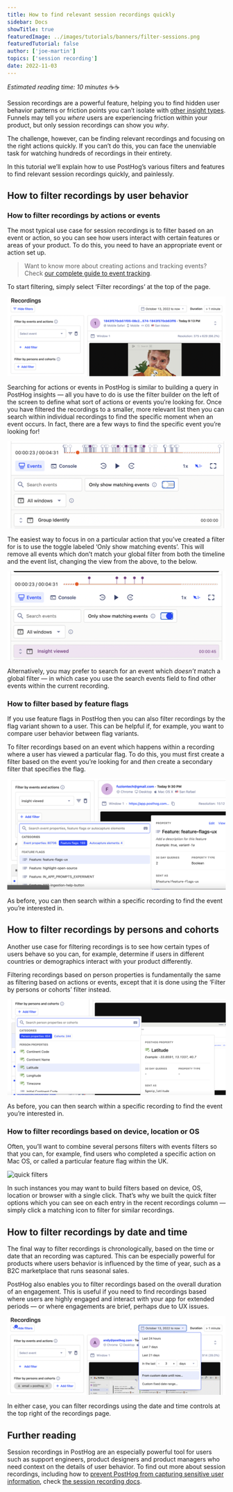 ```yaml
---
title: How to find relevant session recordings quickly
sidebar: Docs
showTitle: true
featuredImage: ../images/tutorials/banners/filter-sessions.png
featuredTutorial: false
author: ['joe-martin']
topics: ['session recording']
date: 2022-11-03
---
```


_Estimated reading time: 10 minutes_ ☕☕

Session recordings are a powerful feature, helping you to find hidden user behavior patterns or friction points you can’t isolate with [other insight types](/manual/insights). Funnels may tell you _where_ users are experiencing friction within your product, but only session recordings can show you _why_. 

The challenge, however, can be finding relevant recordings and focusing on the right actions quickly. If you can’t do this, you can face the unenviable task for watching hundreds of recordings in their entirety. 

In this tutorial we’ll explain how to use PostHog’s various filters and features to find relevant session recordings quickly, and painlessly. 

## How to filter recordings by user behavior

### How to filter recordings by actions or events

The most typical use case for session recordings is to filter based on an event or action, so you can see how users interact with certain features or areas of your product. To do this, you need to have an appropriate event or action set up. 

> Want to know more about creating actions and tracking events? Check [our complete guide to event tracking](/tutorials/event-tracking-guide). 

To start filtering, simply select ‘Filter recordings’ at the top of the page. 

![search for recording events](../images/tutorials/session-recordings/filter-events-session-recording.png)

Searching for actions or events in PostHog is similar to building a query in PostHog insights — all you have to do is use the filter builder on the left of the screen to define what sort of actions or events you’re looking for. 
Once you have filtered the recordings to a smaller, more relevant list then you can search within individual recordings to find the specific moment when an event occurs. In fact, there are a few ways to find the specific event you’re looking for!

![global filter off](../images/tutorials/session-recordings/recording-filter-off.png)

The easiest way to focus in on a particular action that you’ve created a filter for is to use the toggle labeled ‘Only show matching events’. This will remove all events which don’t match your global filter from both the timeline and the event list, changing the view from the above, to the below. 

![global filter on](../images/tutorials/session-recordings/recording-filter-on.png)

Alternatively, you may prefer to search for an event which _doesn’t_ match a global filter — in which case you use the search events field to find other events within the current recording. 

### How to filter based by feature flags

If you use feature flags in PostHog then you can also filter recordings by the flag variant shown to a user. This can be helpful if, for example, you want to compare user behavior between flag variants. 

To filter recordings based on an event which happens within a recording where a user has viewed a particular flag. To do this, you must first create a filter based on the event you’re looking for and _then_ create a secondary filter that specifies the flag. 

![feature flag recording filter](../images/tutorials/session-recordings/search-recording-flag.png)

As before, you can then search within a specific recording to find the event you’re interested in. 

## How to filter recordings by persons and cohorts

Another use case for filtering recordings is to see how certain types of users behave so you can, for example, determine if users in different countries or demographics interact with your product differently.

Filtering recordings based on person properties is fundamentally the same as filtering based on actions or events, except that it is done using the ‘Filter by persons or cohorts’ filter instead. 

![filter persons recordings](../images/tutorials/session-recordings/filter-persons-recordings.png)

As before, you can then search within a specific recording to find the event you’re interested in. 

### How to filter recordings based on device, location or OS
Often, you’ll want to combine several persons filters with events filters so that you can, for example, find users who completed a specific action on Mac OS, or called a particular feature flag within the UK. 

![quick filters](../images/tutorials/session-recordings/quick-filters-recordings.png)

In such instances you may want to build filters based on device, OS, location or browser with a single click. That’s why we built the quick filter options which you can see on each entry in the recent recordings column — simply click a matching icon to filter for similar recordings. 

## How to filter recordings by date and time

The final way to filter recordings is chronologically, based on the time or date that an recording was captured. This can be especially powerful for products where users behavior is influenced by the time of year, such as a B2C marketplace that runs seasonal sales.

PostHog also enables you to filter recordings based on the overall duration of an engagement. This is useful if you need to find recordings based where users are highly engaged and interact with your app for extended periods — or where engagements are brief, perhaps due to UX issues. 

![filter recording by time](../images/tutorials/session-recordings/filter-recordings-time.png)

In either case, you can filter recordings using the date and time controls at the top right of the recordings page. 

## Further reading

Session recordings in PostHog are an especially powerful tool for users such as support engineers, product designers and product managers who need context on the details of user behavior. To find out more about session recordings, including how to [prevent PostHog from capturing sensitive user information](/manual/recordings#ignoring-sensitive-elements), check [the session recording docs](/manual/recordings). 
